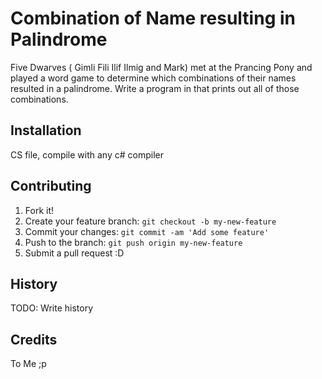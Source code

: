 # Combination of Name resulting in Palindrome 
Five Dwarves ( Gimli Fili Ilif Ilmig and Mark) met at the Prancing Pony and played a word game to determine which combinations of their names resulted in a palindrome. Write a program in that prints out all of those combinations.
## Installation
CS file, compile with any c# compiler
## Contributing
1. Fork it!
2. Create your feature branch: `git checkout -b my-new-feature`
3. Commit your changes: `git commit -am 'Add some feature'`
4. Push to the branch: `git push origin my-new-feature`
5. Submit a pull request :D
## History
TODO: Write history
## Credits
To Me ;p
